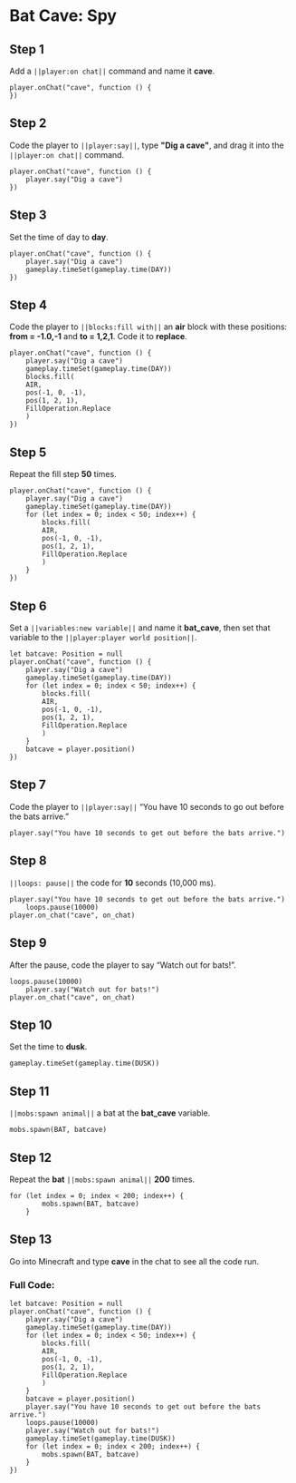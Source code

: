 ﻿# Bat Cave: Spy

## Step 1
Add a ``||player:on chat||`` command and name it **cave**.

```spy
player.onChat("cave", function () {
})
```

## Step 2

Code the player to  ``||player:say||``, type **"Dig a cave"**, and drag it into the ``||player:on chat||`` command.

```spy
player.onChat("cave", function () {
    player.say("Dig a cave")
})
```

## Step 3

Set the time of day to **day**.

```spy
player.onChat("cave", function () {
    player.say("Dig a cave")
    gameplay.timeSet(gameplay.time(DAY))
})
```

## Step 4

Code the player to ``||blocks:fill with||`` an **air** block with these positions: **from  = -1.0,-1** and **to = 1,2,1**. Code it to **replace**.

```spy
player.onChat("cave", function () {
    player.say("Dig a cave")
    gameplay.timeSet(gameplay.time(DAY))
    blocks.fill(
    AIR,
    pos(-1, 0, -1),
    pos(1, 2, 1),
    FillOperation.Replace
    )
})
```

## Step 5

Repeat the fill step **50** times.

```spy
player.onChat("cave", function () {
    player.say("Dig a cave")
    gameplay.timeSet(gameplay.time(DAY))
    for (let index = 0; index < 50; index++) {
        blocks.fill(
        AIR,
        pos(-1, 0, -1),
        pos(1, 2, 1),
        FillOperation.Replace
        )
    }
})
```

## Step 6

Set a ``||variables:new variable||`` and name it **bat_cave**, then set that variable to the  ``||player:player world position||``.

```spy
let batcave: Position = null
player.onChat("cave", function () {
    player.say("Dig a cave")
    gameplay.timeSet(gameplay.time(DAY))
    for (let index = 0; index < 50; index++) {
        blocks.fill(
        AIR,
        pos(-1, 0, -1),
        pos(1, 2, 1),
        FillOperation.Replace
        )
    }
    batcave = player.position()
})
```

## Step 7

Code the player to ``||player:say||`` “You have 10 seconds to go out before the bats arrive.”

```spy
player.say("You have 10 seconds to get out before the bats arrive.")
```

## Step 8

``||loops: pause||`` the code for **10** seconds (10,000 ms).

```spy
player.say("You have 10 seconds to get out before the bats arrive.")
    loops.pause(10000)
player.on_chat("cave", on_chat)
```

## Step 9

After the pause, code the player to say “Watch out for bats!”.

```spy
loops.pause(10000)
    player.say("Watch out for bats!")
player.on_chat("cave", on_chat)
```

## Step 10

Set the time to **dusk**.

```spy
gameplay.timeSet(gameplay.time(DUSK))
```

## Step 11

``||mobs:spawn animal||`` a bat at the **bat_cave** variable.

```spy
mobs.spawn(BAT, batcave)
```

## Step 12

Repeat the **bat** ``||mobs:spawn animal||`` **200** times.

```spy
for (let index = 0; index < 200; index++) {
        mobs.spawn(BAT, batcave)
    }
```

## Step 13

Go into Minecraft and type **cave** in the chat to see all the code run.


### Full Code: 

```spy
let batcave: Position = null
player.onChat("cave", function () {
    player.say("Dig a cave")
    gameplay.timeSet(gameplay.time(DAY))
    for (let index = 0; index < 50; index++) {
        blocks.fill(
        AIR,
        pos(-1, 0, -1),
        pos(1, 2, 1),
        FillOperation.Replace
        )
    }
    batcave = player.position()
    player.say("You have 10 seconds to get out before the bats arrive.")
    loops.pause(10000)
    player.say("Watch out for bats!")
    gameplay.timeSet(gameplay.time(DUSK))
    for (let index = 0; index < 200; index++) {
        mobs.spawn(BAT, batcave)
    }
})
```

